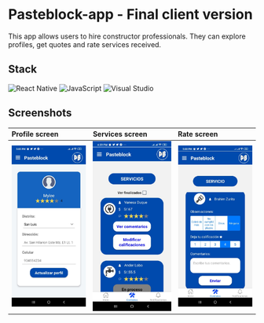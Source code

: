 # Pasteblock-app - Final client version

This app allows users to hire constructor professionals. They can explore profiles, get quotes and rate services received.

## Stack

![React Native](https://img.shields.io/badge/React_Native-20232A?style=for-the-badge&logo=react&logoColor=61DAFB)
![JavaScript](https://img.shields.io/badge/JavaScript-F7DF1E?style=for-the-badge&logo=javascript&logoColor=black)
![Visual Studio](https://img.shields.io/badge/Visual_Studio-5C2D91?style=for-the-badge&logo=visual%20studio&logoColor=white)

## Screenshots

| Profile screen | Services screen | Rate screen | 
| :-------- | :------- | :------- |
| <img src="https://github.com/Tomohiko10615/users-app/raw/master/ua-profile-screen.jpeg" width="300"> |  <img src="https://github.com/Tomohiko10615/users-app/raw/master/ua-services-screen.jpeg" width="300"> | <img src="https://github.com/Tomohiko10615/users-app/raw/master/ua-rate-screen.jpeg" width="300"> |
